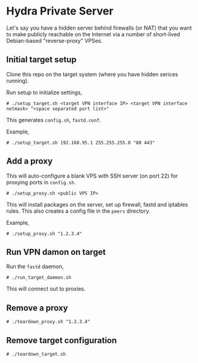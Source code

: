 # Hydra Private Server

Let's say you have a hidden server behind firewalls (or NAT) that you want to make publicly reachable on the Internet via a number of short-lived Debian-based "reverse-proxy" VPSes.

## Initial target setup

Clone this repo on the target system (where you have hidden serices running).

Run setup to initialize settings,
```
# ./setup_target.sh <target VPN interface IP> <target VPN interface netmask> "<space separated port list>"
```
This generates `config.sh`, `fastd.conf`.

Example,
```
# ./setup_target.sh 192.168.95.1 255.255.255.0 "80 443"
```

## Add a proxy

This will auto-configure a blank VPS with SSH server (on port 22) for proxying ports in `config.sh`.
```
# ./setup_proxy.sh <public VPS IP>
```
This will install packages on the server, set up firewall, fastd and iptables rules.  This also creates a config file in the `peers` directory.

Example,
```
# ./setup_proxy.sh "1.2.3.4"
```

## Run VPN damon on target

Run the `fastd` daemon,
```
# ./run_target_daemon.sh
```
This will connect out to proxies.

## Remove a proxy

```
# ./teardown_proxy.sh "1.2.3.4"
```

## Remove target configuration

```
# ./teardown_target.sh
```

